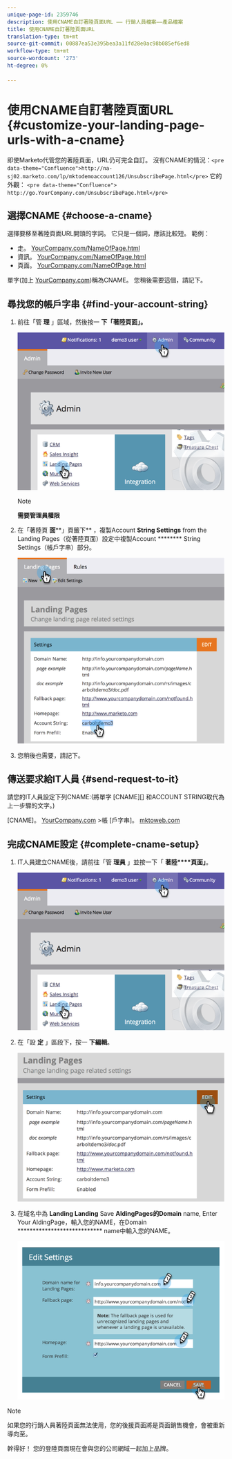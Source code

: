 ```yaml
---
unique-page-id: 2359746
description: 使用CNAME自訂著陸頁面URL —— 行銷人員檔案——產品檔案
title: 使用CNAME自訂著陸頁面URL
translation-type: tm+mt
source-git-commit: 00887ea53e395bea3a11fd28e0ac98b085ef6ed8
workflow-type: tm+mt
source-wordcount: '273'
ht-degree: 0%

---
```



# 使用CNAME自訂著陸頁面URL {#customize-your-landing-page-urls-with-a-cname}

即使Marketo代管您的著陸頁面，URL仍可完全自訂。 沒有CNAME的情況：`<pre data-theme="Confluence">http://na-sj02.marketo.com/lp/mktodemoaccount126/UnsubscribePage.html</pre>` 它的外觀：
`<pre data-theme="Confluence"> http://go.YourCompany.com/UnsubscribePage.html</pre>`

## 選擇CNAME {#choose-a-cname}

選擇要移至著陸頁面URL開頭的字詞。 它只是一個詞，應該比較短。 範例：

* 走。 [YourCompany.com/NameOfPage.html](http://YourCompany.com/NameOfPage.html)
* 資訊。 [YourCompany.com/NameOfPage.html](http://YourCompany.com/NameOfPage.html)
* 頁面。 [YourCompany.com/NameOfPage.html](http://YourCompany.com/NameOfPage.html)

單字(加上 [YourCompany.com](http://YourCompany.com))稱為CNAME。 您稍後需要這個，請記下。

## 尋找您的帳戶字串 {#find-your-account-string}

1. 前往「管 **理** 」區域，然後按一 **下「著陸頁面」。**

   ![](assets/image2014-9-18-16-3a2-3a45.png)

   >[!NOTE]
   >
   >**需要管理員權限**

1. 在「著陸頁 **面****」頁籤下** ，複製Account **String Settings** from the Landing Pages（從著陸頁面）設定中複製Account ******** String Settings（帳戶字串）部分。

   ![](assets/image2014-9-18-16-3a44-3a12.png)

1. 您稍後也需要，請記下。

## 傳送要求給IT人員 {#send-request-to-it}

請您的IT人員設定下列CNAME:(將單字 [CNAME][] 和ACCOUNT STRING取代為上一步驟的文字。)

[CNAME]。 [YourCompany.com](http://yourcompany.com/) >帳 [戶字串]。 [mktoweb.com](http://mktoweb.com/)

## 完成CNAME設定 {#complete-cname-setup}

1. IT人員建立CNAME後，請前往「管 **理員** 」並按一下「 **著陸****頁面」**。

   ![](assets/image2014-9-18-17-3a15-3a11.png)

1. 在「設 **定** 」區段下，按一 **下編輯**。

   ![](assets/image2014-9-18-17-3a15-3a18.png)

1. 在域名中為 **Landing Landing** Save **AldingPages的Domain** name, Enter Your AldingPage，輸入您的NAME，在Domain **************************** name中輸入您的NAME。

   ![](assets/image2014-9-18-17-3a15-3a25.png)

>[!NOTE]
>
>如果您的行銷人員著陸頁面無法使用，您的後援頁面將是頁面銷售機會，會被重新導向至。

幹得好！ 您的登陸頁面現在會與您的公司網域一起加上品牌。